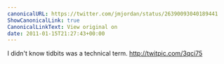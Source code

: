 ```yaml
---
canonicalURL: https://twitter.com/jmjordan/status/26390093040189441
ShowCanonicalLink: true
CanonicalLinkText: View original on
date: 2011-01-15T21:27:43+00:00
---
```

I didn't know tidbits was a technical term. http://twitpic.com/3qci75